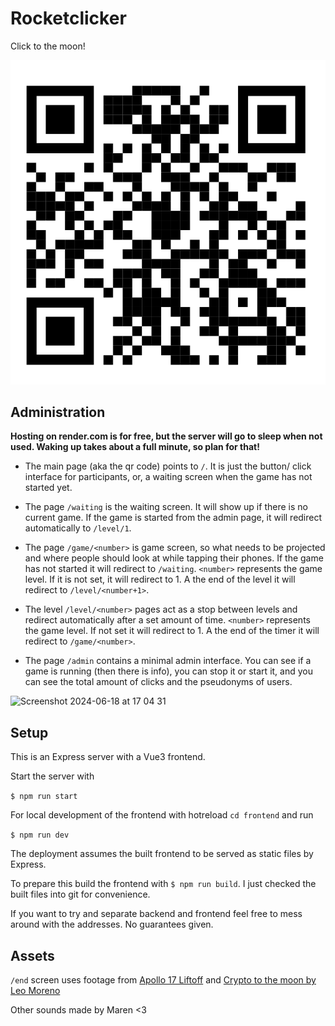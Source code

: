 # Rocketclicker

Click to the moon!


![qr code](public/qr.png)


## Administration

**Hosting on render.com is for free, but the server will go to sleep when not used. Waking up takes about a full minute, so plan for that!**

- The main page (aka the qr code) points to `/`. It is just the button/ click interface for participants, or, a waiting screen when the game has not started yet.

- The page `/waiting` is the waiting screen. It will show up if there is no current game. If the game is started from the admin page, it will redirect automatically to `/level/1`.

- The page `/game/<number>` is game screen, so what needs to be projected and where people should look at while tapping their phones. If the game has not started it will redirect to `/waiting`. `<number>` represents the game level. If it is not set, it will redirect to 1. A the end of the level it will redirect to `/level/<number+1>`.

- The level `/level/<number>` pages act as a stop between levels and redirect automatically after a set amount of time. `<number>` represents the game level. If not set it will redirect to 1. A the end of the timer it will redirect to `/game/<number>`.

- The page `/admin` contains a minimal admin interface. You can see if a game is running (then there is info), you can stop it or start it, and you can see the total amount of clicks and the pseudonyms of users.

<img width="918" alt="Screenshot 2024-06-18 at 17 04 31" src="https://github.com/lislis/rocketclicker/assets/1006478/98931bdc-af44-46c1-b636-5898a9bffd14">



## Setup

This is an Express server with a Vue3 frontend.

Start the server with

`$ npm run start`

For local development of the frontend with hotreload `cd frontend` and run

`$ npm run dev`

The deployment assumes the built frontend to be served as static files by Express.

To prepare this build the frontend with `$ npm run build`. I just checked the built files into git for convenience.

If you want to try and separate backend and frontend feel free to mess around with the addresses. No guarantees given.

## Assets

`/end` screen uses footage from [Apollo 17 Liftoff](https://www.youtube.com/watch?v=9HQfauGJaTs) and [Crypto to the moon by Leo Moreno](https://www.youtube.com/watch?v=Bke8vvZSEMg)

Other sounds made by Maren <3
